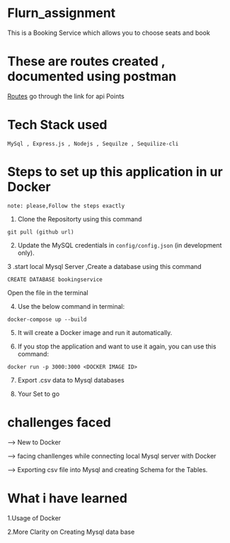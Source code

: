 # Flurn_assignment
This is a Booking Service which allows you to choose seats and book

# These are routes created , documented using postman
[Routes](https://documenter.getpostman.com/view/24325307/2s93z5A5Sv) go through the link for api Points

# Tech Stack used 
``MySql , Express.js , Nodejs , Sequilze , Sequilize-cli ``

# Steps to set up this application in ur Docker 
`note: please,Follow the steps exactly ` 


1.  Clone the Repositorty using this command
 
 `git pull (github url)`

2. Update the MySQL credentials in `config/config.json` (in development only).

3 .start local Mysql Server ,Create a database using this command 

 `CREATE DATABASE bookingservice`

 Open the file in the  terminal

4. Use the below command in terminal: 

`docker-compose up --build`

5. It will create a Docker image and run it automatically.

6. If you stop the application and want to use it again, you can use this command:

`docker run -p 3000:3000 <DOCKER IMAGE ID>`

7. Export .csv data to Mysql databases 

8. Your Set to go  

# challenges faced 

--> New to Docker 

--> facing chanllenges while connecting local Mysql server with Docker 

--> Exporting csv file into Mysql and creating Schema for the Tables. 

# What i have learned 


1.Usage of Docker 

2.More Clarity on Creating Mysql data base


